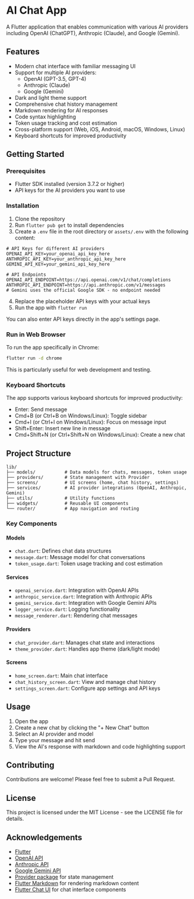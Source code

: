 # AI Chat App

A Flutter application that enables communication with various AI providers including OpenAI (ChatGPT), Anthropic (Claude), and Google (Gemini).

## Features

- Modern chat interface with familiar messaging UI
- Support for multiple AI providers:
  - OpenAI (GPT-3.5, GPT-4)
  - Anthropic (Claude)
  - Google (Gemini)
- Dark and light theme support
- Comprehensive chat history management
- Markdown rendering for AI responses
- Code syntax highlighting
- Token usage tracking and cost estimation
- Cross-platform support (Web, iOS, Android, macOS, Windows, Linux)
- Keyboard shortcuts for improved productivity

## Getting Started

### Prerequisites

- Flutter SDK installed (version 3.7.2 or higher)
- API keys for the AI providers you want to use

### Installation

1. Clone the repository
2. Run `flutter pub get` to install dependencies
3. Create a `.env` file in the root directory or `assets/.env` with the following content:

```
# API Keys for different AI providers
OPENAI_API_KEY=your_openai_api_key_here
ANTHROPIC_API_KEY=your_anthropic_api_key_here
GEMINI_API_KEY=your_gemini_api_key_here

# API Endpoints
OPENAI_API_ENDPOINT=https://api.openai.com/v1/chat/completions
ANTHROPIC_API_ENDPOINT=https://api.anthropic.com/v1/messages
# Gemini uses the official Google SDK - no endpoint needed
```

4. Replace the placeholder API keys with your actual keys
5. Run the app with `flutter run`

You can also enter API keys directly in the app's settings page.

### Run in Web Browser

To run the app specifically in Chrome:

```bash
flutter run -d chrome
```

This is particularly useful for web development and testing.

### Keyboard Shortcuts

The app supports various keyboard shortcuts for improved productivity:

- Enter: Send message
- Cmd+B (or Ctrl+B on Windows/Linux): Toggle sidebar
- Cmd+I (or Ctrl+I on Windows/Linux): Focus on message input
- Shift+Enter: Insert new line in message
- Cmd+Shift+N (or Ctrl+Shift+N on Windows/Linux): Create a new chat

## Project Structure

```
lib/
├── models/           # Data models for chats, messages, token usage
├── providers/        # State management with Provider
├── screens/          # UI screens (home, chat history, settings)
├── services/         # AI provider integrations (OpenAI, Anthropic, Gemini)
├── utils/            # Utility functions
├── widgets/          # Reusable UI components
└── router/           # App navigation and routing
```

### Key Components

#### Models

- `chat.dart`: Defines chat data structures
- `message.dart`: Message model for chat conversations
- `token_usage.dart`: Token usage tracking and cost estimation

#### Services

- `openai_service.dart`: Integration with OpenAI APIs
- `anthropic_service.dart`: Integration with Anthropic APIs
- `gemini_service.dart`: Integration with Google Gemini APIs
- `logger_service.dart`: Logging functionality
- `message_renderer.dart`: Rendering chat messages

#### Providers

- `chat_provider.dart`: Manages chat state and interactions
- `theme_provider.dart`: Handles app theme (dark/light mode)

#### Screens

- `home_screen.dart`: Main chat interface
- `chat_history_screen.dart`: View and manage chat history
- `settings_screen.dart`: Configure app settings and API keys

## Usage

1. Open the app
2. Create a new chat by clicking the "+ New Chat" button
3. Select an AI provider and model
4. Type your message and hit send
5. View the AI's response with markdown and code highlighting support

## Contributing

Contributions are welcome! Please feel free to submit a Pull Request.

## License

This project is licensed under the MIT License - see the LICENSE file for details.

## Acknowledgements

- [Flutter](https://flutter.dev/)
- [OpenAI API](https://platform.openai.com/)
- [Anthropic API](https://docs.anthropic.com/claude/reference/getting-started-with-the-api)
- [Google Gemini API](https://ai.google.dev/)
- [Provider package](https://pub.dev/packages/provider) for state management
- [Flutter Markdown](https://pub.dev/packages/flutter_markdown) for rendering markdown content
- [Flutter Chat UI](https://pub.dev/packages/flutter_chat_ui) for chat interface components
